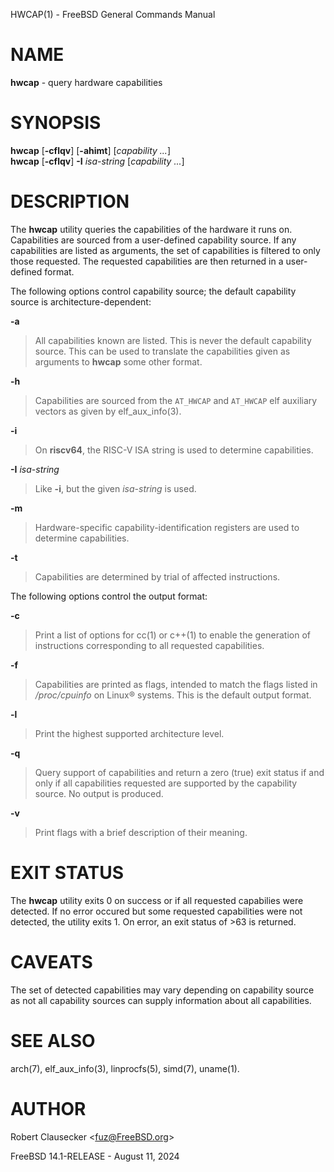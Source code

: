 HWCAP(1) - FreeBSD General Commands Manual

# NAME

**hwcap** - query hardware capabilities

# SYNOPSIS

**hwcap**
\[**-cflqv**]
\[**-ahimt**]
\[*capability&nbsp;...*]  
**hwcap**
\[**-cflqv**]
**-I**
*isa-string*
\[*capability&nbsp;...*]

# DESCRIPTION

The
**hwcap**
utility queries the capabilities of the hardware it runs on.
Capabilities are sourced from a user-defined capability source.
If any capabilities are listed as arguments,
the set of capabilities is filtered to only those requested.
The requested capabilities are then returned in a user-defined
format.

The following options control capability source; the default
capability source is architecture-dependent:

**-a**

> All capabilities known are listed.
> This is never the default capability source.
> This can be used to translate the capabilities given as arguments to
> **hwcap**
> some other format.

**-h**

> Capabilities are sourced
> from the
> `AT_HWCAP`
> and
> `AT_HWCAP`
> elf auxiliary vectors as given by
> elf\_aux\_info(3).

**-i**

> On
> **riscv64**,
> the RISC-V ISA string is used to determine capabilities.

**-I** *isa-string*

> Like
> **-i**,
> but the given
> *isa-string*
> is used.

**-m**

> Hardware-specific capability-identification registers are
> used to determine capabilities.

**-t**

> Capabilities are determined by trial of affected instructions.

The following options control the output format:

**-c**

> Print a list of options for
> cc(1)
> or
> c++(1)
> to enable the generation of instructions corresponding to all
> requested capabilities.

**-f**

> Capabilities are printed as flags, intended to match the
> flags listed in
> */proc/cpuinfo*
> on Linux&#174; systems.
> This is the default output format.

**-l**

> Print the highest supported architecture level.

**-q**

> Query support of capabilities and return a zero (true) exit status
> if and only if all capabilities requested are supported by the
> capability source.
> No output is produced.

**-v**

> Print flags with a brief description of their meaning.

# EXIT STATUS

The
**hwcap**
utility exits 0 on success or if all requested capabilies were detected.
If no error occured but some requested capabilities were not detected,
the utility exits 1.
On error, an exit status of &gt;63 is returned.

# CAVEATS

The set of detected capabilities may vary depending on capability source
as not all capability sources can supply information about all capabilities.

# SEE ALSO

arch(7),
elf\_aux\_info(3),
linprocfs(5),
simd(7),
uname(1).

# AUTHOR

Robert Clausecker &lt;[fuz@FreeBSD.org](mailto:fuz@FreeBSD.org)&gt;

FreeBSD 14.1-RELEASE - August 11, 2024
